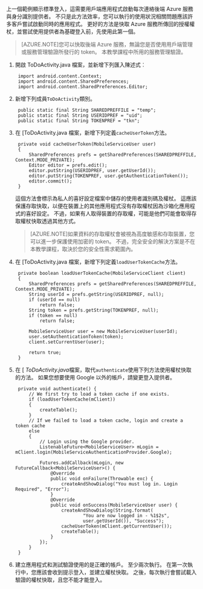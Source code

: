 
上一個範例顯示標準登入，這需要用戶端應用程式啟動每次連絡後端 Azure 服務與身分識別提供者。 不只是此方法效率，您可以執行的使用狀況相關問題應該許多客戶嘗試啟動同時的應用程式。 更好的方法是快取 Azure 服務所傳回的授權權杖，並嘗試使用提供者為基礎登入前，先使用此第一個。 

>[AZURE.NOTE]您可以快取後端 Azure 服務，無論您是否使用用戶端管理或服務管理驗證所發行的 token。 本教學課程中所用的服務管理驗證。


1. 開啟 ToDoActivity.java 檔案，並新增下列匯入陳述式︰

        import android.content.Context;
        import android.content.SharedPreferences;
        import android.content.SharedPreferences.Editor;

2. 新增下列成員`ToDoActivity`類別。

        public static final String SHAREDPREFFILE = "temp"; 
        public static final String USERIDPREF = "uid";  
        public static final String TOKENPREF = "tkn";   


3. 在 [ToDoActivity.java 檔案，新增下列定義`cacheUserToken`方法。
 
        private void cacheUserToken(MobileServiceUser user)
        {
            SharedPreferences prefs = getSharedPreferences(SHAREDPREFFILE, Context.MODE_PRIVATE);
            Editor editor = prefs.edit();
            editor.putString(USERIDPREF, user.getUserId());
            editor.putString(TOKENPREF, user.getAuthenticationToken());
            editor.commit();
        }   
  
    這個方法會標示為私人的喜好設定檔案中儲存的使用者識別碼及權杖。 這應該保護存取快取，以便在裝置上的其他應用程式沒有存取權杖因為沙箱化應用程式的喜好設定。 不過，如果有人取得裝置的存取權，可能是他們可能會取得存取權杖快取透過其他方式。 

    >[AZURE.NOTE]如果資料的存取權杖會被視為高度敏感和存取裝置，您可以進一步保護使用加密的 token。 不過，完全安全的解決方案是不在本教學課程，取決於您的安全性需求範圍內。


4. 在 [ToDoActivity.java 檔案，新增下列定義`loadUserTokenCache`方法。

        private boolean loadUserTokenCache(MobileServiceClient client)
        {
            SharedPreferences prefs = getSharedPreferences(SHAREDPREFFILE, Context.MODE_PRIVATE);
            String userId = prefs.getString(USERIDPREF, null); 
            if (userId == null)
                return false;
            String token = prefs.getString(TOKENPREF, null); 
            if (token == null)
                return false;
                
            MobileServiceUser user = new MobileServiceUser(userId);
            user.setAuthenticationToken(token);
            client.setCurrentUser(user);
                
            return true;
        }



5. 在 [ *ToDoActivity.java*檔案，取代`authenticate`使用下列方法使用權杖快取的方法。 如果您想要使用 Google 以外的帳戶，請變更登入提供者。

        private void authenticate() {
            // We first try to load a token cache if one exists.
            if (loadUserTokenCache(mClient))
            {
                createTable();
            }
            // If we failed to load a token cache, login and create a token cache
            else
            {
                // Login using the Google provider.    
                ListenableFuture<MobileServiceUser> mLogin = mClient.login(MobileServiceAuthenticationProvider.Google);
        
                Futures.addCallback(mLogin, new FutureCallback<MobileServiceUser>() {
                    @Override
                    public void onFailure(Throwable exc) {
                        createAndShowDialog("You must log in. Login Required", "Error");
                    }           
                    @Override
                    public void onSuccess(MobileServiceUser user) {
                        createAndShowDialog(String.format(
                                "You are now logged in - %1$2s",
                                user.getUserId()), "Success");
                        cacheUserToken(mClient.getCurrentUser());
                        createTable();  
                    }
                });
            }
        }

6. 建立應用程式和測試驗證使用的是正確的帳戶。 至少兩次執行。 在第一次執行中，您應該會收到提示登入，並建立權杖快取。 之後，每次執行會嘗試載入驗證的權杖快取，且您不能才能登入。



